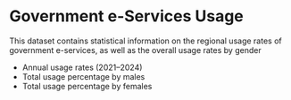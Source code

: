 # Government e-Services Usage

This dataset contains statistical information on the regional usage rates of government e-services, as well as the overall usage rates by gender
- Annual usage rates (2021–2024)
- Total usage percentage by males
- Total usage percentage by females
